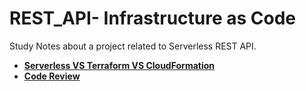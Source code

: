 # REST_API- Infrastructure as Code
Study Notes about a project related to Serverless REST API. 
- [ **Serverless VS Terraform VS CloudFormation**](https://github.com/y25xiang/blog/issues/2)
- [ **Code Review**](https://github.com/y25xiang/blog/issues/1)
